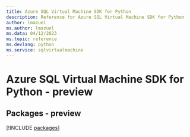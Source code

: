 ```yaml
---
title: Azure SQL Virtual Machine SDK for Python
description: Reference for Azure SQL Virtual Machine SDK for Python
author: lmazuel
ms.author: lmazuel
ms.data: 04/12/2023
ms.topic: reference
ms.devlang: python
ms.service: sqlvirtualmachine
---
```

# Azure SQL Virtual Machine SDK for Python - preview
## Packages - preview
[!INCLUDE [packages](sql-virtual-machine-index.md)]